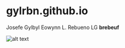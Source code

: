 # gylrbn.github.io
Josefe Gylbyl Eowynn L. Rebueno
LG **brebeuf**

![alt text](https://user-images.githubusercontent.com/122419068/212208832-2f0b2388-dfd8-47e6-94a8-647181b830da.jpg)
